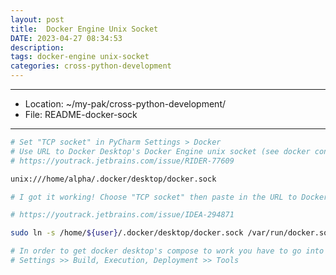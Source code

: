 ```yaml
---
layout: post
title:  Docker Engine Unix Socket
DATE: 2023-04-27 08:34:53
description: 
tags: docker-engine unix-socket
categories: cross-python-development
---
```


---

- Location: ~/my-pak/cross-python-development/
- File: README-docker-sock

---

```bash
# Set "TCP socket" in PyCharm Settings > Docker
# Use URL to Docker Desktop's Docker Engine unix socket (see docker context ls)
# https://youtrack.jetbrains.com/issue/RIDER-77609
```

```bash
unix:///home/alpha/.docker/desktop/docker.sock
```

```bash
# I got it working! Choose "TCP socket" then paste in the URL to Docker Desktop's Docker Engine unix socket (see docker context ls), and it just works!
```

```bash
# https://youtrack.jetbrains.com/issue/IDEA-294871
```

```bash
sudo ln -s /home/${user}/.docker/desktop/docker.sock /var/run/docker.sock
```

```bash
# In order to get docker desktop's compose to work you have to go into
# Settings >> Build, Execution, Deployment >> Tools
```

